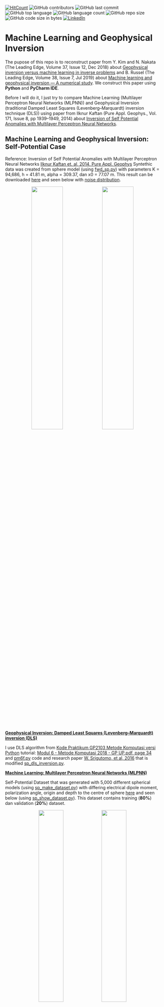 [![HitCount](http://hits.dwyl.com/ezygeo-ai/machine-learning-and-geophysical-inversion.svg)](http://hits.dwyl.com/ezygeo-ai/machine-learning-and-geophysical-inversion)
![GitHub contributors](https://img.shields.io/github/contributors/ezygeo-ai/machine-learning-and-geophysical-inversion)
![GitHub last commit](https://img.shields.io/github/last-commit/ezygeo-ai/machine-learning-and-geophysical-inversion)
![GitHub top language](https://img.shields.io/github/languages/top/ezygeo-ai/machine-learning-and-geophysical-inversion)
![GitHub language count](https://img.shields.io/github/languages/count/ezygeo-ai/machine-learning-and-geophysical-inversion)
![GitHub repo size](https://img.shields.io/github/repo-size/ezygeo-ai/machine-learning-and-geophysical-inversion)
![GitHub code size in bytes](https://img.shields.io/github/languages/code-size/ezygeo-ai/machine-learning-and-geophysical-inversion)
[![LinkedIn](https://img.shields.io/badge/-LinkedIn-black.svg?style=flat&logo=linkedin&colorB=555)](https://www.linkedin.com/company/28696953)

# Machine Learning and Geophysical Inversion

The pupose of this repo is to reconstruct paper from Y. Kim and N. Nakata (The Leading Edge, Volume 37, Issue 12, Dec 2018) about [Geophysical inversion versus machine learning in inverse problems](https://library.seg.org/doi/10.1190/tle37120894.1) and B. Russel (The Leading Edge, Volume 38, Issue 7, Jul 2019) about [Machine learning and geophysical inversion — A numerical study](https://library.seg.org/doi/10.1190/tle38070512.1). We construct this paper using **Python** and **PyCharm IDE**.

Before I will do it, I just try to compare Machine Learning (Multilayer Perceptron Neural Networks
(MLPNN)) and Geophysical Inversion (traditional Damped Least Squares (Levenberg–Marquardt) inversion technique (DLS)) using paper from Ilknur Kaftan (Pure Appl. Geophys., Vol. 171, Issue 8, pp 1939–1949, 2014) about [Inversion of Self Potential Anomalies with Multilayer Perceptron Neural Networks](https://link.springer.com/article/10.1007/s00024-014-0778-y).

## Machine Learning and Geophysical Inversion: Self-Potential Case
Reference: Inversion of Self Potential Anomalies with Multilayer Perceptron Neural Networks [Ilknur Kaftan et. al, 2014, Pure Appl. Geophys](https://link.springer.com/article/10.1007/s00024-014-0778-y)
Syntethic data was created from sphere model (using [fwd_sp.py](https://github.com/ezygeo-ai/machine-learning-and-geophysical-inversion/blob/master/fwd_sp.py)) with parameters K = 94,686, h = 41.81 m,
alpha = 309.37, dan x0 = 77.07 m. This result can be downloaded [here](https://github.com/ezygeo-ai/machine-learning-and-geophysical-inversion/blob/master/data/SP_syn_data.pickle) and seen below with [noise distribution](https://github.com/ezygeo-ai/machine-learning-and-geophysical-inversion/blob/master/figure/noise_distribution.png). 

<p align="center">
<img src="https://github.com/ezygeo-ai/machine-learning-and-geophysical-inversion/blob/master/figure/syntethic_data.png" width="45%"> <img src="https://github.com/ezygeo-ai/machine-learning-and-geophysical-inversion/blob/master/figure/noise_distribution.png" width="45%">
</p>

<ins>**Geophysical Inversion: Damped Least Squares (Levenberg–Marquardt) inversion (DLS)**</ins>

I use DLS algorithm from [Kode Praktikum GP2103 Metode Komputasi versi Python](https://github.com/Metkom/Kode-Praktikum-GP2103-Metode-Komputasi-versi-Python) tutorial: [Modul 6 - Metode Komputasi 2018 - GP UP.pdf, page 34](https://osf.io/36yh8/) and [pm6f.py](https://github.com/Metkom/Kode-Praktikum-GP2103-Metode-Komputasi-versi-Python/blob/master/pm6f.py) code and research paper [W. Srigutomo, et al, 2016](http://ijphysics.com/index.php/ijp/article/view/138) that is modified [sp_dls_inversion.py]().

<ins>**Machine Learning: Multilayer Perceptron Neural Networks (MLPNN)**</ins>

Self-Potential Dataset that was generated with 5,000 different spherical models (using [sp_make_dataset.py](https://github.com/ezygeo-ai/machine-learning-and-geophysical-inversion/blob/master/sp_make_dataset.py)) with differing electrical dipole moment, polarization angle, origin and depth to the centre of sphere [here](https://github.com/ezygeo-ai/machine-learning-and-geophysical-inversion/blob/master/data/SP_Dataset.pickle) and seen below (using [sp_show_dataset.py](https://github.com/ezygeo-ai/machine-learning-and-geophysical-inversion/blob/master/sp_show_dataset.py)). This dataset contains training (**80%**) dan validation (**20%**) dataset.

<p align="center">
<img src="https://github.com/ezygeo-ai/machine-learning-and-geophysical-inversion/blob/master/figure/training_dataset.png" width="40%"> <img src="https://github.com/ezygeo-ai/machine-learning-and-geophysical-inversion/blob/master/figure/validation_dataset.png" width="40%">
</p>
